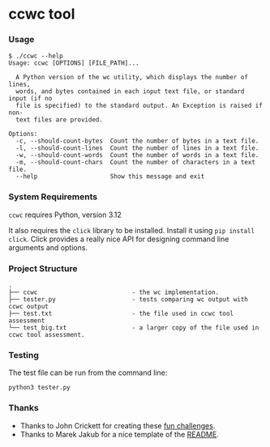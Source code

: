 # ccwc tool

### Usage

```
$ ./ccwc --help
Usage: ccwc [OPTIONS] [FILE_PATH]...

  A Python version of the wc utility, which displays the number of lines,
  words, and bytes contained in each input text file, or standard input (if no
  file is specified) to the standard output. An Exception is raised if non-
  text files are provided.

Options:
  -c, --should-count-bytes  Count the number of bytes in a text file.
  -l, --should-count-lines  Count the number of lines in a text file.
  -w, --should-count-words  Count the number of words in a text file.
  -m, --should-count-chars  Count the number of characters in a text file.
  --help                    Show this message and exit

```

### System Requirements

`ccwc` requires Python, version 3.12

It also requires the `click` library to be installed. Install it using `pip install click`. Click provides a really nice API for designing command line arguments and options.

### Project Structure

```
.
├── ccwc                          - the wc implementation.
├── tester.py                     - tests comparing wc output with ccwc output
├── test.txt                      - the file used in ccwc tool assessment
└── test_big.txt                  - a larger copy of the file used in ccwc tool assessment.

```

### Testing

The test file can be run from the command line:

```
python3 tester.py
```

### Thanks

- Thanks to John Crickett for creating these [fun challenges](https://codingchallenges.fyi/challenges/intro).
- Thanks to Marek Jakub for a nice template of the [README](https://github.com/marek-jakub/ccwc_tool?tab=readme-ov-file#ccwc-tool).

